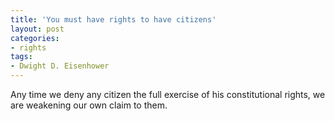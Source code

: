 ```yaml
---
title: 'You must have rights to have citizens'
layout: post
categories:
- rights
tags:
- Dwight D. Eisenhower
---
```


Any time we deny any citizen the full exercise of his constitutional rights, we are weakening our own claim to them.